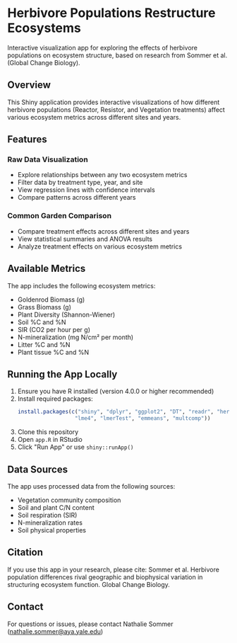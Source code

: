 # Herbivore Populations Restructure Ecosystems

Interactive visualization app for exploring the effects of herbivore populations on ecosystem structure, based on research from Sommer et al. (Global Change Biology).

## Overview

This Shiny application provides interactive visualizations of how different herbivore populations (Reactor, Resistor, and Vegetation treatments) affect various ecosystem metrics across different sites and years.

## Features

### Raw Data Visualization
- Explore relationships between any two ecosystem metrics
- Filter data by treatment type, year, and site
- View regression lines with confidence intervals
- Compare patterns across different years

### Common Garden Comparison
- Compare treatment effects across different sites and years
- View statistical summaries and ANOVA results
- Analyze treatment effects on various ecosystem metrics

## Available Metrics

The app includes the following ecosystem metrics:
- Goldenrod Biomass (g)
- Grass Biomass (g)
- Plant Diversity (Shannon-Wiener)
- Soil %C and %N
- SIR (CO2 per hour per g)
- N-mineralization (mg N/cm² per month)
- Litter %C and %N
- Plant tissue %C and %N

## Running the App Locally

1. Ensure you have R installed (version 4.0.0 or higher recommended)
2. Install required packages:
   ```R
   install.packages(c("shiny", "dplyr", "ggplot2", "DT", "readr", "here", 
                     "lme4", "lmerTest", "emmeans", "multcomp"))
   ```
3. Clone this repository
4. Open `app.R` in RStudio
5. Click "Run App" or use `shiny::runApp()`

## Data Sources

The app uses processed data from the following sources:
- Vegetation community composition
- Soil and plant C/N content
- Soil respiration (SIR)
- N-mineralization rates
- Soil physical properties

## Citation

If you use this app in your research, please cite:
Sommer et al. Herbivore population differences rival geographic and biophysical variation in structuring ecosystem function. Global Change Biology.

## Contact

For questions or issues, please contact Nathalie Sommer (nathalie.sommer@aya.yale.edu)